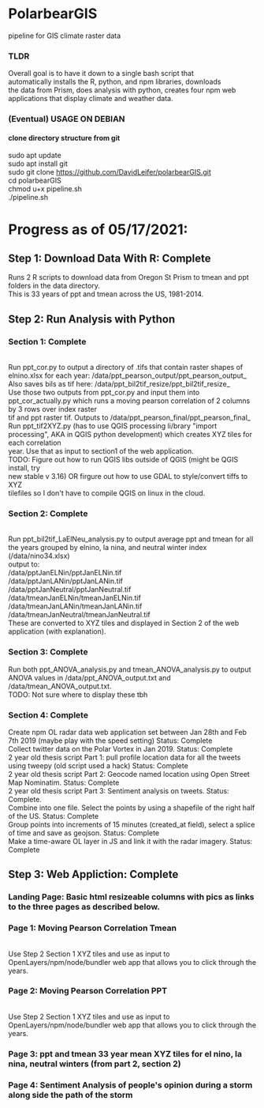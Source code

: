 # PolarbearGIS
pipeline for GIS climate raster data </br>

### TLDR
Overall goal is to have it down to a single bash script that </br> automatically installs the R, python, and npm libraries, downloads </br> the data from Prism, does analysis with python, creates four npm web </br> applications that display climate and weather data. </br>

### (Eventual) USAGE ON DEBIAN
#### clone directory structure from git</br>
sudo apt update</br>
sudo apt install git</br>
sudo git clone https://github.com/DavidLeifer/polarbearGIS.git</br>
cd polarbearGIS</br>
chmod u+x pipeline.sh</br>
./pipeline.sh</br>

# Progress as of 05/17/2021:

## Step 1: Download Data With R: Complete
Runs 2 R scripts to download data from Oregon St Prism to tmean and ppt folders in the data directory. </br>
This is 33 years of ppt and tmean across the US, 1981-2014. </br>

## Step 2: Run Analysis with Python
### Section 1: Complete
</br>
Run ppt_cor.py to output a directory of .tifs that contain raster shapes of elnino.xlsx for each year: /data/ppt_pearson_output/ppt_pearson_output_ </br>
Also saves bils as tif here: /data/ppt_bil2tif_resize/ppt_bil2tif_resize_ </br>
Use those two outputs from ppt_cor.py and input them into ppt_cor_actually.py which runs a moving pearson correlation of 2 columns by 3 rows over index raster </br>
tif and ppt raster tif. Outputs to /data/ppt_pearson_final/ppt_pearson_final_ </br>
Run ppt_tif2XYZ.py (has to use QGIS processing li/brary "import processing", AKA in QGIS python development) which creates XYZ tiles for each correlation </br>
year. Use that as input to section1 of the web application. </br>
TODO: Figure out how to run QGIS libs outside of QGIS (might be QGIS install, try</br> new stable v 3.16) OR firgure out how to use GDAL to style/convert tiffs to XYZ </br>tilefiles so I don't have to compile QGIS on linux in the cloud.</br>

### Section 2: Complete
</br>
Run ppt_bil2tif_LaElNeu_analysis.py to output average ppt and tmean for all the years grouped by elnino, la nina, and neutral winter index (/data/nino34.xlsx) </br> output to: </br>
/data/pptJanELNin/pptJanELNin.tif </br>
/data/pptJanLANin/pptJanLANin.tif </br>
/data/pptJanNeutral/pptJanNeutral.tif </br>
/data/tmeanJanELNin/tmeanJanELNin.tif </br>
/data/tmeanJanLANin/tmeanJanLANin.tif </br>
/data/tmeanJanNeutral/tmeanJanNeutral.tif </br>
These are converted to XYZ tiles and displayed in Section 2 of the web application (with explanation). </br>

### Section 3: Complete
Run both ppt_ANOVA_analysis.py and tmean_ANOVA_analysis.py to output ANOVA values in /data/ppt_ANOVA_output.txt and /data/tmean_ANOVA_output.txt. </br>
TODO: Not sure where to display these tbh</br>

### Section 4: Complete
Create npm OL radar data web application set between Jan 28th and Feb 7th 2019 (maybe play with the speed setting) Status: Complete </br>
Collect twitter data on the Polar Vortex in Jan 2019. Status: Complete </br>
2 year old thesis script Part 1: pull profile location data for all the tweets using tweepy (old script used a hack) Status: Complete </br>
2 year old thesis script Part 2: Geocode named location using Open Street Map Nominatim. Status: Complete </br>
2 year old thesis script Part 3: Sentiment analysis on tweets. Status: Complete. </br>
Combine into one file. Select the points by using a shapefile of the right half of the US. Status: Complete </br>
Group points into increments of 15 minutes (created_at field), select a splice of time and save as geojson. Status: Complete </br>
Make a time-aware OL layer in JS and link it with the radar imagery. Status: Complete </br>


## Step 3: Web Appliction: Complete
### Landing Page: Basic html resizeable columns with pics as links to the three pages as described below.
### Page 1: Moving Pearson Correlation Tmean
</br>Use Step 2 Section 1 XYZ tiles and use as input to OpenLayers/npm/node/bundler web app that allows you to click through the years.
### Page 2: Moving Pearson Correlation PPT
</br>Use Step 2 Section 1 XYZ tiles and use as input to OpenLayers/npm/node/bundler web app that allows you to click through the years. </br>
### Page 3: ppt and tmean 33 year mean XYZ tiles for el nino, la nina, neutral winters (from part 2, section 2)
### Page 4: Sentiment Analysis of people's opinion during a storm along side the path of the storm


